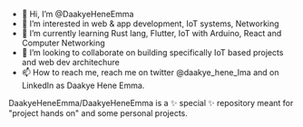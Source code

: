 - 👋 Hi, I’m @DaakyeHeneEmma
- 👀 I’m interested in web & app development, IoT systems, Networking
- 🌱 I’m currently learning Rust lang, Flutter, IoT with Arduino, React and Computer Networking
- 💞️ I’m looking to collaborate on building specifically IoT based projects and web dev architechure
- 📫 How to reach me, reach me on twitter @daakye_hene_Ima and on LinkedIn as Daakye Hene Emma.


DaakyeHeneEmma/DaakyeHeneEmma is a ✨ special ✨ repository meant for "project hands on" and some personal projects.
